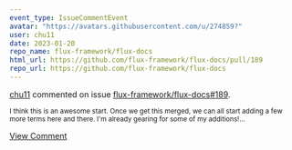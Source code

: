 ```yaml
---
event_type: IssueCommentEvent
avatar: "https://avatars.githubusercontent.com/u/274859?"
user: chu11
date: 2023-01-20
repo_name: flux-framework/flux-docs
html_url: https://github.com/flux-framework/flux-docs/pull/189
repo_url: https://github.com/flux-framework/flux-docs
---
```


<a href='https://github.com/chu11' target='_blank'>chu11</a> commented on issue <a href='https://github.com/flux-framework/flux-docs/pull/189' target='_blank'>flux-framework/flux-docs#189</a>.

<small>I think this is an awesome start.  Once we get this merged, we can all start adding a few more terms here and there.  I'm already gearing for some of my additions!...</small>

<a href='https://github.com/flux-framework/flux-docs/pull/189' target='_blank'>View Comment</a>